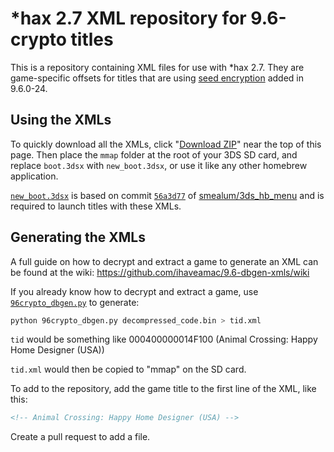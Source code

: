 # *hax 2.7 XML repository for 9.6-crypto titles
This is a repository containing XML files for use with *hax 2.7. They are game-specific offsets for titles that are using [seed encryption](https://3dbrew.org/wiki/Filesystem_services#SEEDDB) added in 9.6.0-24.

## Using the XMLs
To quickly download all the XMLs, click "[Download ZIP](https://github.com/ihaveamac/9.6-dbgen-xmls/archive/master.zip)" near the top of this page. Then place the `mmap` folder at the root of your 3DS SD card, and replace `boot.3dsx` with `new_boot.3dsx`, or use it like any other homebrew application.

[`new_boot.3dsx`](https://github.com/ihaveamac/9.6-dbgen-xmls/blob/master/new_boot.3dsx) is based on commit [`56a3d77`](https://github.com/smealum/3ds_hb_menu/tree/56a3d771a3290c2fd8f2e2138e0e1610400beb26) of [smealum/3ds_hb_menu](https://github.com/smealum/3ds_hb_menu) and is required to launch titles with these XMLs.

## Generating the XMLs

A full guide on how to decrypt and extract a game to generate an XML can be found at the wiki: https://github.com/ihaveamac/9.6-dbgen-xmls/wiki

If you already know how to decrypt and extract a game, use [`96crypto_dbgen.py`](https://github.com/smealum/ninjhax2.x/blob/master/scripts/96crypto_dbgen.py) to generate:
```bash
python 96crypto_dbgen.py decompressed_code.bin > tid.xml
```
`tid` would be something like 000400000014F100 (Animal Crossing: Happy Home Designer (USA))

`tid.xml` would then be copied to "mmap" on the SD card.

To add to the repository, add the game title to the first line of the XML, like this:
```xml
<!-- Animal Crossing: Happy Home Designer (USA) -->
```
Create a pull request to add a file.
